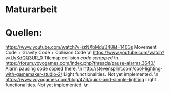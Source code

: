 # Maturarbeit
# Quellen:
https://www.youtube.com/watch?v=izNXbMdu348&t=1403s Movement Code + Gravity Code + Collision Code \n
https://www.youtube.com/watch?v=UyKdQQ3UR_0 Tilemap collision *code scrapped* \n
https://forum.yoyogames.com/index.php?threads/pause-alarms.3640/ Alarm pausing code copied there. \n
http://stevensplint.com/cool-lighting-with-gamemaker-studio-2/ Light functionalities. Not yet implemented. \n
https://www.yoyogames.com/blog/476/quick-and-simple-lighting  Light functionalities. Not yet implemented. \n
